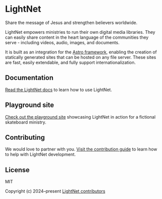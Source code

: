 # LightNet

Share the message of Jesus and strengthen believers worldwide.

LightNet empowers ministries to run their own digital media libraries. They can easily share content in the heart language of the communities they serve - including videos, audio, images, and documents.

It is built as an integration for the [Astro framework](https://astro.build), enabling the creation of statically generated sites that can be hosted on any file server. These sites are fast, easily extendable, and fully support internationalization.

## Documentation

[Read the LightNet docs](https://docs.lightnet.community) to learn how to use LightNet.

## Playground site

[Check out the playground site](/playground/sk8-ministries/) showcasing LightNet in action for a fictional skateboard ministry.

## Contributing

We would love to partner with you. [Visit the contribution guide](https://github.com/LightNetDev/lightnet/blob/main/CONTRIBUTING.md) to learn how to help with LightNet development.

## License

MIT

Copyright (c) 2024–present [LightNet contributors](https://github.com/LightNetDev/LightNet/graphs/contributors)
